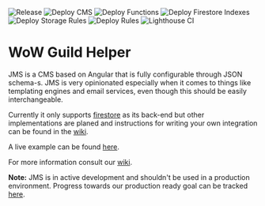 ![Release](https://github.com/Jaspero/wow-guild-helper/workflows/Release/badge.svg)
![Deploy CMS](https://github.com/Jaspero/wow-guild-helper/workflows/Deploy%20CMS/badge.svg)
![Deploy Functions](https://github.com/Jaspero/wow-guild-helper/workflows/Deploy%20Functions/badge.svg)
![Deploy Firestore Indexes](https://github.com/Jaspero/wow-guild-helper/workflows/Deploy%20Firestore%20Indexes/badge.svg)
![Deploy Storage Rules](https://github.com/Jaspero/wow-guild-helper/workflows/Deploy%20Storage%20Rules/badge.svg)
![Deploy Rules](https://github.com/Jaspero/wow-guild-helper/workflows/Deploy%20Rules/badge.svg)
![Lighthouse CI](https://github.com/Jaspero/wow-guild-helper/workflows/Lighthouse%20CI/badge.svg)

# WoW Guild Helper

JMS is a CMS based on Angular that is fully configurable through JSON schema-s. JMS is very
opinionated especially when it comes to things like templating engines and email services, even though this should be easily interchangeable. 

Currently it only supports [firestore](https://firebase.google.com/docs/firestore) as its
back-end but other implementations are planed and instructions for writing your own integration can
be found in the [wiki](https://github.com/Jaspero/wow-guild-helper/wiki/Custom-Integrations).

A live example can be found [here](https://wow-guild-helper.web.app/).

For more information consult our [wiki](https://github.com/Jaspero/wow-guild-helper/wiki).

**Note:** JMS is in active development and shouldn't be used in a production environment. Progress
towards our production ready goal can be tracked [here](https://github.com/Jaspero/wow-guild-helper/projects/1).
